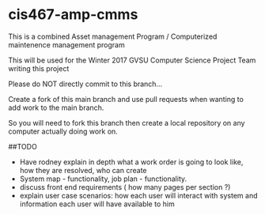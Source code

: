 # cis467-amp-cmms
This is a combined Asset management Program / Computerized maintenence management program

This will be used for the Winter 2017 GVSU Computer Science Project Team writing this project

Please do NOT directly commit to this branch...   

Create a fork of this main branch and use pull requests when wanting to add work to the main branch.

So you will need to fork this branch then create a local repository on any computer actually doing work on.

##TODO 
* Have rodney explain in depth what a work order is going to look like, how they are resolved, who can create
* System map - functionality, job plan - functionality. 
* discuss front end requirements ( how many pages per section ?)
* explain user case scenarios: how each user will interact with system and information each user will have available to him


